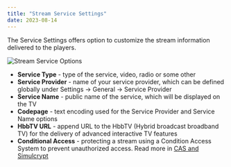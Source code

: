 ```yaml
---
title: "Stream Service Settings"
date: 2023-08-14
---
```


The Service Settings offers option to customize the stream information delivered to the players.

![Stream Service Options](https://cdn.cesbo.com/help/astra/admin-guide/stream/service.png)

- **Service Type** - type of the service, video, radio or some other
- **Service Provider** - name of your service provider, which can be defined globally under Settings -> General -> Service Provider
- **Service Name** - public name of the service, which will be displayed on the TV
- **Codepage** - text encoding used for the Service Provider and Service Name options
- **HbbTV URL** - append URL to the HbbTV (Hybrid broadcast broadband TV) for the delivery of advanced interactive TV features
- **Conditional Access** - protecting a stream using a Condition Access System to prevent unauthorized access. Read more in [CAS and Simulcrypt](/astra/delivery/cas/cas-and-simulcrypt)
